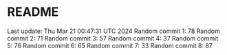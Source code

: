 # README

Last update: Thu Mar 21 00:47:31 UTC 2024
Random commit 1: 78
Random commit 2: 71
Random commit 3: 57
Random commit 4: 37
Random commit 5: 76
Random commit 6: 65
Random commit 7: 33
Random commit 8: 87

